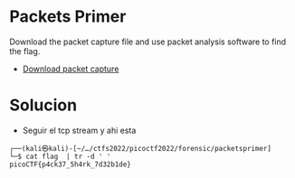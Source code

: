 # Packets Primer

Download the packet capture file and use packet analysis software to find the flag.

-   [Download packet capture](https://artifacts.picoctf.net/c/203/network-dump.flag.pcap)

# Solucion

- Seguir el tcp stream y ahi esta


```
┌──(kali㉿kali)-[~/…/ctfs2022/picoctf2022/forensic/packetsprimer]
└─$ cat flag  | tr -d ' '
picoCTF{p4ck37_5h4rk_7d32b1de}

```